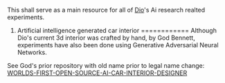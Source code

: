 This shall serve as a main resource for all of [Dio](https://www.behance.net/gallery/113934681/World-1st-supercar-with-windshield-air-vents-Aria-Dio)'s Ai research realted experiments.


1) Artificial intelligence generated car interior
============
Although Dio's current 3d interior was crafted by hand, by God Bennett, experiments have also been done using Generative Adversarial Neural Networks.

See God's prior repository with old name prior to legal name change: [WORLDS-FIRST-OPEN-SOURCE-AI-CAR-INTERIOR-DESIGNER](https://github.com/JordanMicahBennett/WORLDS-FIRST-OPEN-SOURCE-AI-CAR-INTERIOR-DESIGNER)
